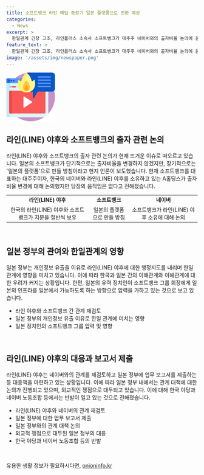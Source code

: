 ```yaml
---
title: 소프트뱅크 라인 매입 중장기 일본 플랫폼으로 전환 예상
categories:
  - News
excerpt: >
  한일관계 긴장 고조, 라인플러스 소속사 소프트뱅크가 대주주 네이버와의 출자비율 논의에 움직일 수 없다 밝혀. 일본 정부의 행정지도로 네이버 지분이 소프트뱅크로 매각 유도. 한국에서는 라인 야후를 빼앗으려는 의혹 제기. 라인앱 개발 주도한 라인의 아버지 신중호 라인야후 최고제품책임자(CPO) 이사회에서 제외. 또한, 라인 야후와 네이버의 네트워크 분리와 업무 위탁 종료 등의 내용의 보고서를 제출한 상황. 한일관계의 새로운 불씨가 되고 있다는 우려도 제기되고 있음.
feature_text: >
  한일관계 긴장 고조, 라인플러스 소속사 소프트뱅크가 대주주 네이버와의 출자비율 논의에 움직일 수 없다 밝혀. 일본 정부의 행정지도로 네이버 지분이 소프트뱅크로 매각 유도. 한국에서는 라인 야후를 빼앗으려는 의혹 제기. 라인앱 개발 주도한 라인의 아버지 신중호 라인야후 최고제품책임자(CPO) 이사회에서 제외. 또한, 라인 야후와 네이버의 네트워크 분리와 업무 위탁 종료 등의 내용의 보고서를 제출한 상황. 한일관계의 새로운 불씨가 되고 있다는 우려도 제기되고 있음.
image: '/assets/img/newspaper.png'
---
```


<p><img src="/assets/img/news.png" alt="rentncar 속보" /></p>

<h2 data-ke-size="size26">라인(LINE) 야후와 소프트뱅크의 출자 관련 논의</h2>

<p data-ke-size="size16">라인(LINE) 야후와 소프트뱅크의 출자 관련 논의가 현재 뜨거운 이슈로 떠오르고 있습니다. 일본의 소프트뱅크가 단기적으로는 출자비율을 변경하지 않겠지만, 장기적으로는 '일본의 플랫폼'으로 만들 방침이라고 현지 언론이 보도했습니다. 현재 소프트뱅크를 대표하는 대주주이자, 한국의 네이버와 라인(LINE) 야후를 소유하고 있는 A홀딩스가 출자비율 변경에 대해 논의했지만 당장의 움직임은 없다고 전해졌습니다.</p>

<table>
    <tr>
        <td style="text-align: center; height: 17px;"><b>라인(LINE) 야후</b></td>
        <td style="text-align: center; height: 17px;"><b>소프트뱅크</b></td>
        <td style="text-align: center; height: 17px;"><b>네이버</b></td>
    </tr>
    <tr>
        <td style="text-align: center;">한국의 라인(LINE) 야후와 소프트뱅크가 지분을 절반씩 보유</td>
        <td style="text-align: center;">일본의 플랫폼으로 만들 방침</td>
        <td style="text-align: center;">소프트뱅크가 라인(LINE) 야후 소유에 대해 논의</td>
    </tr>
</table>

<p data-ke-size="size16">&nbsp;</p>

<h2 data-ke-size="size26">일본 정부의 관여와 한일관계의 영향</h2>

<p data-ke-size="size16">일본 정부는 개인정보 유출을 이유로 라인(LINE) 야후에 대한 행정지도를 내리며 한일 관계에 영향을 미치고 있습니다. 이에 따라 한국과 일본 간의 이해관계와 이해관계에 대한 우려가 커지는 상황입니다. 한편, 일본의 유력 정치인이 소프트뱅크 그룹 회장에게 일본의 인프라를 일본에서 가능하도록 하는 방향으로 압력을 가하고 있는 것으로 보고 있습니다.</p>

<ul>
    <li>라인 야후와 소프트뱅크 간 관계 재검토</li>
    <li>일본 정부의 개인정보 유출 이유로 한일 관계에 미치는 영향</li>
    <li>일본 정치인의 소프트뱅크 그룹 압력 및 영향</li>
</ul>

<p data-ke-size="size16">&nbsp;</p>

<h2 data-ke-size="size26">라인(LINE) 야후의 대응과 보고서 제출</h2>

<p data-ke-size="size16">라인(LINE) 야후는 네이버와의 관계를 재검토하고 일본 정부에 업무 보고서를 제출하는 등 대응책을 마련하고 있는 상황입니다. 이에 따라 일본 정부 내에서는 관계 대책에 대한 논의가 진행되고 있으며, 외교적인 쟁점으로 대두되고 있습니다. 이에 대해 한국 야당과 네이버 노동조합 등에서는 반발이 일고 있는 것으로 전해졌습니다.</p>

<ul>
    <li>라인(LINE) 야후와 네이버의 관계 재검토</li>
    <li>일본 정부에 대한 업무 보고서 제출</li>
    <li>일본 정부와의 관계 대책 논의</li>
    <li>외교적 쟁점으로 대두된 일본 정부의 대응</li>
    <li>한국 야당과 네이버 노동조합 등의 반발</li>
</ul>

<p data-ke-size="size16">&nbsp;</p>
유용한 생활 정보가 필요하시다면, <a href="https://onioninfo.kr" rel="dofollow">onioninfo.kr</a>


